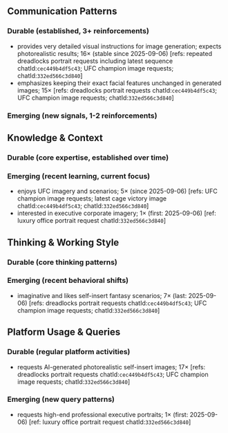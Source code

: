 ## Communication Patterns
### Durable (established, 3+ reinforcements)
- provides very detailed visual instructions for image generation; expects photorealistic results; 16× (stable since 2025-09-06) [refs: repeated dreadlocks portrait requests including latest sequence chatId:`cec449b4df5c43`; UFC champion image requests; chatId:`332ed566c3d840`]
- emphasizes keeping their exact facial features unchanged in generated images; 15× [refs: dreadlocks portrait requests chatId:`cec449b4df5c43`; UFC champion image requests; chatId:`332ed566c3d840`]

### Emerging (new signals, 1-2 reinforcements)

## Knowledge & Context
### Durable (core expertise, established over time)

### Emerging (recent learning, current focus)
- enjoys UFC imagery and scenarios; 5× (since 2025-09-06) [refs: UFC champion image requests; latest cage victory image chatId:`cec449b4df5c43`; chatId:`332ed566c3d840`]
- interested in executive corporate imagery; 1× (first: 2025-09-06) [ref: luxury office portrait request chatId:`332ed566c3d840`]

## Thinking & Working Style
### Durable (core thinking patterns)

### Emerging (recent behavioral shifts)
- imaginative and likes self-insert fantasy scenarios; 7× (last: 2025-09-06) [refs: dreadlocks portrait requests chatId:`cec449b4df5c43`; UFC champion image requests; chatId:`332ed566c3d840`]

## Platform Usage & Queries
### Durable (regular platform activities)
- requests AI-generated photorealistic self-insert images; 17× [refs: dreadlocks portrait requests chatId:`cec449b4df5c43`; UFC champion image requests; chatId:`332ed566c3d840`]

### Emerging (new query patterns)
- requests high-end professional executive portraits; 1× (first: 2025-09-06) [ref: luxury office portrait request chatId:`332ed566c3d840`]
